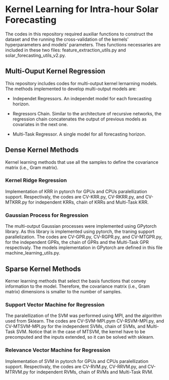 # Kernel Learning for Intra-hour Solar Forecasting

The codes in this repository required auxiliar functions to construct the dataset and the running the cross-validation of the kernels' hyperparameters and models' parameters. Thes functions necessaries are included in these two files: feature_extraction_utils.py and solar_forecasting_utils_v2.py.

## Multi-Ouput Kernel Regression

This repository includes codes for multi-output kernel lernarning models. The methods implemented to develop multi-output models are:

* Independet Regressors. An independet model for each forecasting horizon.

* Regressors Chain. Similar to the architecture of recursive networks, the regression chain concatenates the output of previous models as covariates in the next one.

* Multi-Task Regressor. A single model for all forecasting horizon.

## Dense Kernel Methods

Kernel learning methods that use all the samples to define the covariance matrix (i.e., Gram matrix).

### Kernel Ridge Regression

Implementation of KRR in pytorch for GPUs and CPUs paralellization support. Respectivaly, the codes are CV-KRR.py, CV-RKRR.py, and CV-MTKRR.py for independent KRRs, chain of KRRs and Multi-Task KRR.

### Gaussian Process for Regression

The multi-output Gaussian processes were implemented using GPytorch library. As this library is implemented using pytorch, the traning support parallelization. The codes are CV-GPR.py, CV-RGPR.py, and CV-MTGPR.py, for the independent GPRs, the chain of GPRs and the Multi-Task GPR respectivaly. The models implementation in GPytorch are defined in this file machine_learning_utils.py.

## Sparse Kernel Methods

Kerner learning methods that select the basis functions that convey information to the model. Therefore, the covariance matrix (i.e., Gram matrix) dimensions is smaller to the number of samples.

### Support Vector Machine for Regression

The paralellization of the SVM was performed using MPI, and the algorithm used from Sklearn. The codes are CV-SVM-MPI.pym CV-RSVM-MPI.py, and CV-MTSVM-MPI.py for the independent SVMs, chain of SVMs, and Multi-Task SVM. Notice that in the case of MTSVM, the kernel have to be precomputed and the inputs extended, so it can be solved with sklearn.

### Relevance Vector Machine for Regression

Implementation of SVM in pytorch for GPUs and CPUs paralellization support. Respectivaly, the codes are CV-RVM.py, CV-RRVM.py, and CV-MTRVM.py for independent RVMs, chain of RVMs and Multi-Task RVM.
